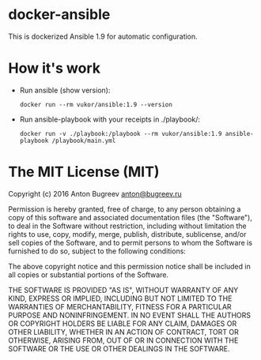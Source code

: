 docker-ansible
===========

This is dockerized Ansible 1.9 for automatic configuration.


How it's work
===========

* Run ansible (show version):

    `` docker run --rm vukor/ansible:1.9 --version ``

* Run ansible-playbook with your receipts in ./playbook/:

    `` docker run -v ./playbook:/playbook --rm vukor/ansible:1.9 ansible-playbook /playbook/main.yml ``


The MIT License (MIT)
===========
Copyright (c) 2016 Anton Bugreev <anton@bugreev.ru>

Permission is hereby granted, free of charge, to any person obtaining a copy of this software and associated documentation files (the "Software"), to deal in the Software without restriction, including without limitation the rights to use, copy, modify, merge, publish, distribute, sublicense, and/or sell copies of the Software, and to permit persons to whom the Software is furnished to do so, subject to the following conditions:

The above copyright notice and this permission notice shall be included in all copies or substantial portions of the Software.

THE SOFTWARE IS PROVIDED "AS IS", WITHOUT WARRANTY OF ANY KIND, EXPRESS OR IMPLIED, INCLUDING BUT NOT LIMITED TO THE WARRANTIES OF MERCHANTABILITY, FITNESS FOR A PARTICULAR PURPOSE AND NONINFRINGEMENT. IN NO EVENT SHALL THE AUTHORS OR COPYRIGHT HOLDERS BE LIABLE FOR ANY CLAIM, DAMAGES OR OTHER LIABILITY, WHETHER IN AN ACTION OF CONTRACT, TORT OR OTHERWISE, ARISING FROM, OUT OF OR IN CONNECTION WITH THE SOFTWARE OR THE USE OR OTHER DEALINGS IN THE SOFTWARE.

